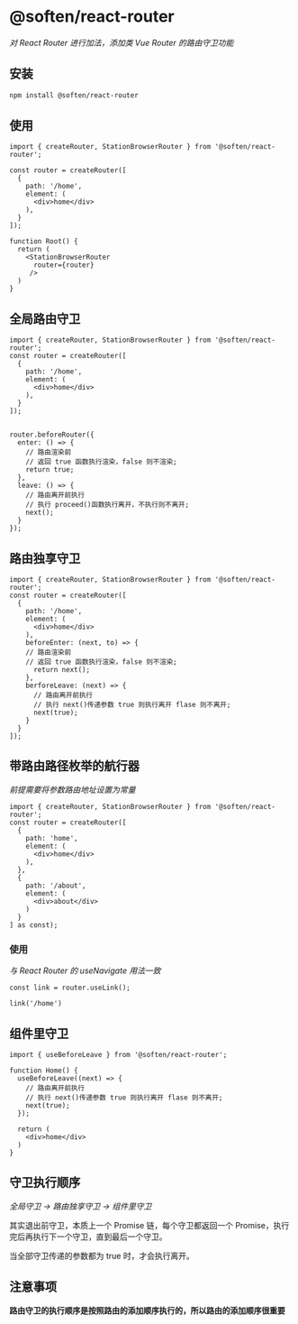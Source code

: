# @soften/react-router

_对 React Router 进行加法，添加类 Vue Router 的路由守卫功能_

## 安装
```bash
npm install @soften/react-router
```

## 使用

```tsx
import { createRouter, StationBrowserRouter } from '@soften/react-router';

const router = createRouter([
  {
    path: '/home',
    element: (
      <div>home</div>
    ),
  }
]);

function Root() {
  return (
    <StationBrowserRouter 
      router={router}
     />
  )
}
```

## 全局路由守卫
```tsx
import { createRouter, StationBrowserRouter } from '@soften/react-router';
const router = createRouter([
  {
    path: '/home',
    element: (
      <div>home</div>
    ),
  }
]);


router.beforeRouter({
  enter: () => {
    // 路由渲染前
    // 返回 true 函数执行渲染，false 则不渲染;
    return true;
  },
  leave: () => {
    // 路由离开前执行
    // 执行 proceed()函数执行离开，不执行则不离开;
    next();
  }
});
```

## 路由独享守卫

```tsx
import { createRouter, StationBrowserRouter } from '@soften/react-router';
const router = createRouter([
  {
    path: '/home',
    element: (
      <div>home</div>
    ),
    beforeEnter: (next, to) => {
    // 路由渲染前
    // 返回 true 函数执行渲染，false 则不渲染;
      return next();
    },
    berforeLeave: (next) => {
      // 路由离开前执行
      // 执行 next()传递参数 true 则执行离开 flase 则不离开;
      next(true);
    }
  }
]);
```

## 带路由路径枚举的航行器

_前提需要将参数路由地址设置为常量_

```tsx
import { createRouter, StationBrowserRouter } from '@soften/react-router';
const router = createRouter([
  {
    path: 'home',
    element: (
      <div>home</div>
    ),
  },
  {
    path: '/about',
    element: (
      <div>about</div>
    )
  }
] as const);

```

### 使用

_与 React Router 的 useNavigate 用法一致_

```tsx
const link = router.useLink();

link('/home')
```

## 组件里守卫

```tsx
import { useBeforeLeave } from '@soften/react-router';

function Home() {
  useBeforeLeave((next) => {
    // 路由离开前执行
    // 执行 next()传递参数 true 则执行离开 flase 则不离开;
    next(true);
  });

  return (
    <div>home</div>
  )
}
```

## 守卫执行顺序

_全局守卫 -> 路由独享守卫 -> 组件里守卫_

其实退出前守卫，本质上一个 Promise 链，每个守卫都返回一个 Promise，执行完后再执行下一个守卫，直到最后一个守卫。

当全部守卫传递的参数都为 true 时，才会执行离开。


## 注意事项

__路由守卫的执行顺序是按照路由的添加顺序执行的，所以路由的添加顺序很重要__